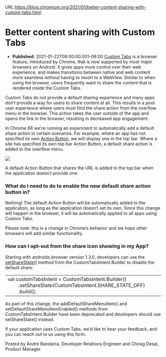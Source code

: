 URL:https://blog.chromium.org/2021/01/better-content-sharing-with-custom-tabs.html
# Better content sharing with Custom Tabs
- **Published**: 2021-01-22T08:00:00.001-08:00
[Custom Tabs](https://developers.google.com/web/android/custom-tabs) is a browser feature, introduced by Chrome, that is now supported by most major browsers on Android. It gives apps more control over their web experience, and makes transitions between native and web content more seamless without having to resort to a WebView. Similar to when using the browser, users frequently want to share the content that is rendered inside the Custom Tabs.  
  
Custom Tabs do not provide a default sharing experience and many apps don’t provide a way for users to share content at all. This results in a poor user experience where users must find the share action from the overflow menu in the browser. This action takes the user outside of the app and opens the link in the browser, resulting in decreased app engagement.  
  
In Chrome 88 we're running an experiment to automatically add a default share action in certain scenarios. For example, where an app has not specified its own [Action Button](https://developers.google.com/web/android/custom-tabs/implementation-guide#configure_a_custom_action_button), we will display one in the top bar. Where a site has specified its own top bar Action Button, a default share action is added to the overflow menu.

![](https://lh4.googleusercontent.com/jv6EmH2XrLFGWAz2018Mp_t7yCND-2uuWBYxgVDUynThnIJDJHTnjnMyUHa8DBhgr0KqI0zqye6ngU-vqVCRrdzGiySAzfL8ycrrHiK0RuIYPYeNcQeX-DBikoolXIaMLhuZIXuUzA)

A default Action Button that shares the URL is added to the top bar when the application doesn’t provide one.

### What do I need to do to enable the new default share action button in?

Nothing! The default Action Button will be automatically added to the application, as long as the application doesn’t set its own. Since this change will happen in the browser, it will be automatically applied to all apps using Custom Tabs.

Please note: this is a change in Chrome’s behavior and we hope other browsers will add similar functionality.  
  
  

### How can I opt-out from the share icon showing in my App?

Starting with androidx.browser version 1.3.0, developers can use the [setShareState()](https://developer.android.com/reference/androidx/browser/customtabs/CustomTabsIntent.Builder#setShareState(int)) method from the CustomTabsIntent.Builder to disable the default share:

  

|  |
| --- |
| val customTabsIntent = CustomTabsIntent.Builder()          .setShareState(CustomTabsIntent.SHARE\_STATE\_OFF)          .build(); |

As part of this change, the addDefaultShareMenuItem() and setDefaultShareMenuItemEnabled() methods from CustomTabsIntent.Builder have been deprecated and developers should use setShareState() instead.

  
  

If your application uses Custom Tabs, we’d like to hear your feedback, and you can reach out to us using this form.

Posted by André Bandarra, Developer Relations Engineer and Chirag Desai, Product Manager